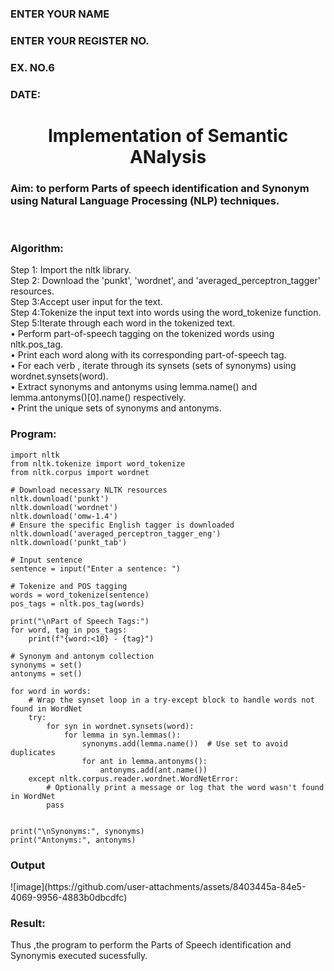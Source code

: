 <H3>ENTER YOUR NAME</H3>
<H3>ENTER YOUR REGISTER NO.</H3>
<H3>EX. NO.6</H3>
<H3>DATE:</H3>
<H1 ALIGN =CENTER>Implementation of Semantic ANalysis</H1>
<H3>Aim: to perform Parts of speech identification and Synonym using Natural Language Processing (NLP) techniques. </H3> 
 <BR>
<h3>Algorithm:</h3>
Step 1: Import the nltk library.<br>
Step 2: Download the 'punkt', 'wordnet', and 'averaged_perceptron_tagger' resources.<br>
Step 3:Accept user input for the text.<br>
Step 4:Tokenize the input text into words using the word_tokenize function.<br>
Step 5:Iterate through each word in the tokenized text.<br>
•	Perform part-of-speech tagging on the tokenized words using nltk.pos_tag.<br>
•	Print each word along with its corresponding part-of-speech tag.<br>
•	For each verb , iterate through its synsets (sets of synonyms) using wordnet.synsets(word).<br>
•	Extract synonyms and antonyms using lemma.name() and lemma.antonyms()[0].name() respectively.<br>
•	Print the unique sets of synonyms and antonyms.
<H3>Program:</H3>

```
import nltk
from nltk.tokenize import word_tokenize
from nltk.corpus import wordnet

# Download necessary NLTK resources
nltk.download('punkt')
nltk.download('wordnet')
nltk.download('omw-1.4')
# Ensure the specific English tagger is downloaded
nltk.download('averaged_perceptron_tagger_eng')
nltk.download('punkt_tab')

# Input sentence
sentence = input("Enter a sentence: ")

# Tokenize and POS tagging
words = word_tokenize(sentence)
pos_tags = nltk.pos_tag(words)

print("\nPart of Speech Tags:")
for word, tag in pos_tags:
    print(f"{word:<10} - {tag}")

# Synonym and antonym collection
synonyms = set()
antonyms = set()

for word in words:
    # Wrap the synset loop in a try-except block to handle words not found in WordNet
    try:
        for syn in wordnet.synsets(word):
            for lemma in syn.lemmas():
                synonyms.add(lemma.name())  # Use set to avoid duplicates
                for ant in lemma.antonyms():
                    antonyms.add(ant.name())
    except nltk.corpus.reader.wordnet.WordNetError:
        # Optionally print a message or log that the word wasn't found in WordNet
        pass


print("\nSynonyms:", synonyms)
print("Antonyms:", antonyms)

```

<H3>Output</H3>
![image](https://github.com/user-attachments/assets/8403445a-84e5-4069-9956-4883b0dbcdfc)



<H3>Result:</H3>
Thus ,the program to perform the Parts of Speech identification and Synonymis executed sucessfully.
